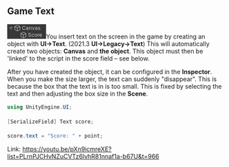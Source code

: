 ## Game Text

<img src="../media/image18.png"
style="width:0.9375in;height:0.35417in" />You insert text on
the screen in the game by creating an object with **UI->Text**. (2021.3
**UI->Legacy->Text**) This will automatically create two objects: **Canvas**
and **the object**. This object must then be 'linked' to the script in the score
field – see below.

After you have created the object, it can be configured in
the **Inspector**. When you make the size larger, the text can suddenly
"disappear". This is because the box that the text is in is too
small. This is fixed by selecting the text and then adjusting the box size in
the **Scene**.

```csharp
using UnityEngine.UI;

[SerializeField] Text score;

score.text = "Score: " + point;
```

Link:
<https://youtu.be/pXn9icmreXE?list=PLrnPJCHvNZuCVTz6lvhR81nnaf1a-b67U&t=966>